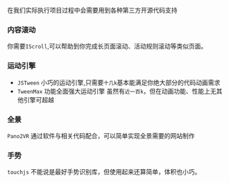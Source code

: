 在我们实际执行项目过程中会需要用到各种第三方开源代码支持

### 内容滚动

你需要`IScroll`,可以帮助到你完成长页面滚动、活动规则滚动等类似页面。

### 运动引擎

- `JSTween` 小巧的运动引擎,只需要`十几k`基本能满足你绝大部分的代码动画需求
- `TweenMax` 功能全面强大运动引擎 虽然有`近一百k`，但在动画功能、性能上无其他引擎可超越

### 全景

`Pano2VR` 通过软件与相关代码配合，可以简单实现全景需要的网站制作

### 手势

`touchjs` 不能说是最好手势识别库，但使用起来还算简单，体积也小巧。
